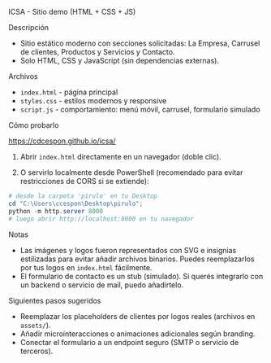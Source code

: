 ICSA - Sitio demo (HTML + CSS + JS)

Descripción

- Sitio estático moderno con secciones solicitadas: La Empresa, Carrusel de clientes, Productos y Servicios y Contacto.
- Solo HTML, CSS y JavaScript (sin dependencias externas).

Archivos

- `index.html` - página principal
- `styles.css` - estilos modernos y responsive
- `script.js` - comportamiento: menú móvil, carrusel, formulario simulado

Cómo probarlo

https://cdcespon.github.io/icsa/


1) Abrir `index.html` directamente en un navegador (doble clic).

2) O servirlo localmente desde PowerShell (recomendado para evitar restricciones de CORS si se extiende):

```powershell
# desde la carpeta 'pirulo' en tu Desktop
cd "C:\Users\ccespon\Desktop\pirulo";
python -m http.server 8000
# luego abrir http://localhost:8000 en tu navegador
```

Notas

- Las imágenes y logos fueron representados con SVG e insignias estilizadas para evitar añadir archivos binarios. Puedes reemplazarlos por tus logos en `index.html` fácilmente.
- El formulario de contacto es un stub (simulado). Si querés integrarlo con un backend o servicio de mail, puedo añadírtelo.

Siguientes pasos sugeridos

- Reemplazar los placeholders de clientes por logos reales (archivos en `assets/`).
- Añadir microinteracciones o animaciones adicionales según branding.
- Conectar el formulario a un endpoint seguro (SMTP o servicio de terceros).
